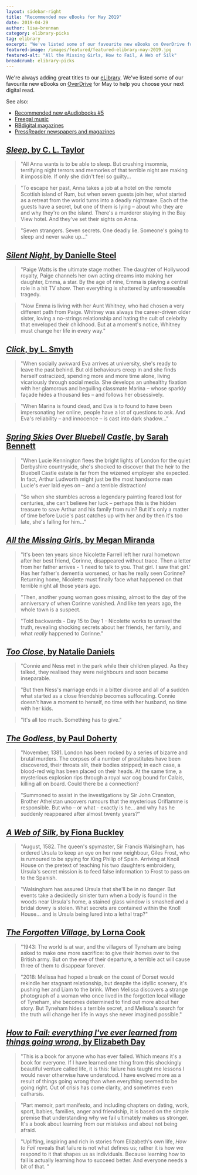 ```yaml
---
layout: sidebar-right
title: "Recommended new eBooks for May 2019"
date: 2019-04-29
author: lisa-brennan
category: elibrary-picks
tag: elibrary
excerpt: "We've listed some of our favourite new eBooks on OverDrive for May to help you choose your next digital read."
featured-image: /images/featured/featured-elibrary-may-2019.jpg
featured-alt: "All the Missing Girls, How to Fail, A Web of Silk"
breadcrumb: elibrary-picks
---
```


We're always adding great titles to our [eLibrary](/elibrary/). We've listed some of our favourite new eBooks on [OverDrive](/elibrary/overdrive/) for May to help you choose your next digital read.

See also:

* [Recommended new eAudiobooks &#x23;5](/new-suggestions/elibrary-picks/new-eaudiobooks-5/)
* [Freegal music](/elibrary/freegal/)
* [RBdigital magazines](/elibrary/rbdigital/)
* [PressReader newspapers and magazines](/elibrary/press-reader/)

## [<cite>Sleep</cite>, by C. L. Taylor](https://suffolklibraries.overdrive.com/media/4156085)

> "All Anna wants is to be able to sleep. But crushing insomnia, terrifying night terrors and memories of that terrible night are making it impossible. If only she didn't feel so guilty...

> "To escape her past, Anna takes a job at a hotel on the remote Scottish island of Rum, but when seven guests join her, what started as a retreat from the world turns into a deadly nightmare. Each of the guests have a secret, but one of them is lying – about who they are and why they're on the island. There's a murderer staying in the Bay View hotel. And they've set their sights on Anna.

> "Seven strangers. Seven secrets. One deadly lie. Someone's going to sleep and never wake up..."

## [<cite>Silent Night</cite>, by Danielle Steel](https://suffolklibraries.overdrive.com/media/4484832)

> "Paige Watts is the ultimate stage mother. The daughter of Hollywood royalty, Paige channels her own acting dreams into making her daughter, Emma, a star. By the age of nine, Emma is playing a central role in a hit TV show. Then everything is shattered by unforeseeable tragedy.

> "Now Emma is living with her Aunt Whitney, who had chosen a very different path from Paige. Whitney was always the career-driven older sister, loving a no-strings relationship and hating the cult of celebrity that enveloped their childhood. But at a moment's notice, Whitney must change her life in every way."

## [<cite>Click</cite>, by L. Smyth](https://suffolklibraries.overdrive.com/media/4187986)

> "When socially awkward Eva arrives at university, she's ready to leave the past behind. But old behaviours creep in and she finds herself ostracized, spending more and more time alone, living vicariously through social media. She develops an unhealthy fixation with her glamorous and beguiling classmate Marina – whose sparkly façade hides a thousand lies – and follows her obsessively.

> "When Marina is found dead, and Eva is to found to have been impersonating her online, people have a lot of questions to ask. And Eva's reliability – and innocence – is cast into dark shadow..."

## [<cite>Spring Skies Over Bluebell Castle</cite>, by Sarah Bennett](https://suffolklibraries.overdrive.com/media/4188003)

> "When Lucie Kennington flees the bright lights of London for the quiet Derbyshire countryside, she's shocked to discover that the heir to the Bluebell Castle estate is far from the wizened employer she expected. In fact, Arthur Ludworth might just be the most handsome man Lucie's ever laid eyes on – and a terrible distraction!

> "So when she stumbles across a legendary painting feared lost for centuries, she can't believe her luck – perhaps this is the hidden treasure to save Arthur and his family from ruin? But it's only a matter of time before Lucie's past catches up with her and by then it's too late, she's falling for him..."

## [<cite>All the Missing Girls</cite>, by Megan Miranda](https://suffolklibraries.overdrive.com/media/3034498)

> "It's been ten years since Nicolette Farrell left her rural hometown after her best friend, Corinne, disappeared without trace. Then a letter from her father arrives - 'I need to talk to you. That girl. I saw that girl.' Has her father's dementia worsened, or has he really seen Corinne? Returning home, Nicolette must finally face what happened on that terrible night all those years ago.

> "Then, another young woman goes missing, almost to the day of the anniversary of when Corinne vanished. And like ten years ago, the whole town is a suspect.

> "Told backwards - Day 15 to Day 1 - Nicolette works to unravel the truth, revealing shocking secrets about her friends, her family, and what <em>really</em> happened to Corinne."

## [<cite>Too Close</cite>, by Natalie Daniels](https://suffolklibraries.overdrive.com/media/4394219)

> "Connie and Ness met in the park while their children played. As they talked, they realised they were neighbours and soon became inseparable.

> "But then Ness's marriage ends in a bitter divorce and all of a sudden what started as a close friendship becomes suffocating. Connie doesn't have a moment to herself, no time with her husband, no time with her kids.

> "It's all too much. Something has to give."

## [<cite>The Godless</cite>, by Paul Doherty](https://suffolklibraries.overdrive.com/media/4569023)

> "November, 1381. London has been rocked by a series of bizarre and brutal murders. The corpses of a number of prostitutes have been discovered, their throats slit, their bodies stripped; in each case, a blood-red wig has been placed on their heads. At the same time, a mysterious explosion rips through a royal war cog bound for Calais, killing all on board. Could there be a connection?

> "Summoned to assist in the investigations by Sir John Cranston, Brother Athelstan uncovers rumours that the mysterious Oriflamme is responsible. But who – or what - exactly is he... and why has he suddenly reappeared after almost twenty years?"

## [<cite>A Web of Silk</cite>, by Fiona Buckley](https://suffolklibraries.overdrive.com/media/4534696)

> "August, 1582. The queen's spymaster, Sir Francis Walsingham, has ordered Ursula to keep an eye on her new neighbour, Giles Frost, who is rumoured to be spying for King Philip of Spain. Arriving at Knoll House on the pretext of teaching his two daughters embroidery, Ursula's secret mission is to feed false information to Frost to pass on to the Spanish.

> "Walsingham has assured Ursula that she'll be in no danger. But events take a decidedly sinister turn when a body is found in the woods near Ursula's home, a stained glass window is smashed and a bridal dowry is stolen. What secrets are contained within the Knoll House... and is Ursula being lured into a lethal trap?"

## [<cite>The Forgotten Village</cite>, by Lorna Cook](https://suffolklibraries.overdrive.com/media/4500573)

> "1943: The world is at war, and the villagers of Tyneham are being asked to make one more sacrifice: to give their homes over to the British army. But on the eve of their departure, a terrible act will cause three of them to disappear forever.

> "2018: Melissa had hoped a break on the coast of Dorset would rekindle her stagnant relationship, but despite the idyllic scenery, it's pushing her and Liam to the brink. When Melissa discovers a strange photograph of a woman who once lived in the forgotten local village of Tyneham, she becomes determined to find out more about her story. But Tyneham hides a terrible secret, and Melissa's search for the truth will change her life in ways she never imagined possible."

## [<cite>How to Fail: everything I've ever learned from things going wrong</cite>, by Elizabeth Day](https://suffolklibraries.overdrive.com/media/4322376)

> "This is a book for anyone who has ever failed. Which means it's a book for everyone. If I have learned one thing from this shockingly beautiful venture called life, it is this: failure has taught me lessons I would never otherwise have understood. I have evolved more as a result of things going wrong than when everything seemed to be going right. Out of crisis has come clarity, and sometimes even catharsis.

> "Part memoir, part manifesto, and including chapters on dating, work, sport, babies, families, anger and friendship, it is based on the simple premise that understanding why we fail ultimately makes us stronger. It's a book about learning from our mistakes and about not being afraid.

> "Uplifting, inspiring and rich in stories from Elizabeth's own life, <cite>How to Fail</cite> reveals that failure is not what defines us; rather it is how we respond to it that shapes us as individuals. Because learning how to fail is actually learning how to succeed better. And everyone needs a bit of that. "
